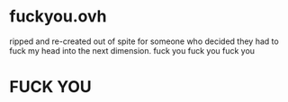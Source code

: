 # fuckyou.ovh

ripped and re-created out of spite for someone who decided they had to fuck my head into the next dimension. fuck you fuck you fuck you

# FUCK YOU
